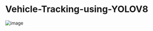 # Vehicle-Tracking-using-YOLOV8
![image](https://github.com/Maryamlaouina/Vehicle-Tracking-using-YOLOV8/assets/103520731/1de74af8-0b33-4704-bac0-329e5dd1c147)
